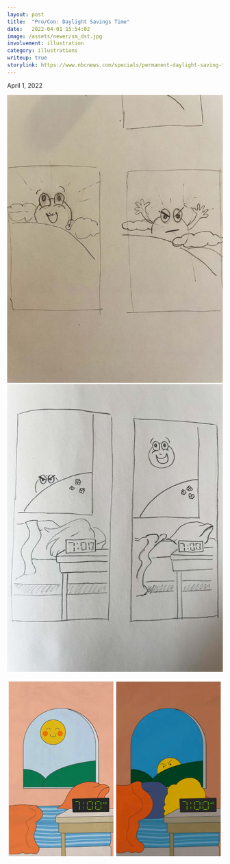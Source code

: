 ```yaml
---
layout: post
title:  "Pro/Con: Daylight Savings Time"
date:   2022-04-01 15:54:02
image: /assets/newer/sm_dst.jpg
involvement: illustration
category: illustrations
writeup: true
storylink: https://www.nbcnews.com/specials/permanent-daylight-saving-time-pros-cons/index.html
---
```


<p class="date" markdown="1">
April 1, 2022
</p>



![Sketch 1](/assets/newer/dst_sketch1.jpg)
![Sketch 2](/assets/newer/dst_sketch2.jpg)

![Final](/assets/newer/dst.jpg)
